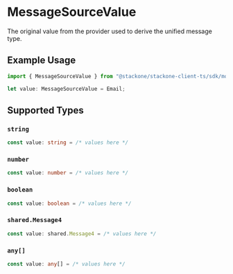# MessageSourceValue

The original value from the provider used to derive the unified message type.

## Example Usage

```typescript
import { MessageSourceValue } from "@stackone/stackone-client-ts/sdk/models/shared";

let value: MessageSourceValue = Email;
```

## Supported Types

### `string`

```typescript
const value: string = /* values here */
```

### `number`

```typescript
const value: number = /* values here */
```

### `boolean`

```typescript
const value: boolean = /* values here */
```

### `shared.Message4`

```typescript
const value: shared.Message4 = /* values here */
```

### `any[]`

```typescript
const value: any[] = /* values here */
```

